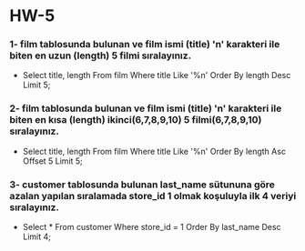 # HW-5

### 1- film tablosunda bulunan ve film ismi (title) 'n' karakteri ile biten en uzun (length) 5 filmi sıralayınız.

- Select title, length From film Where title Like '%n' Order By length Desc Limit 5;

### 2- film tablosunda bulunan ve film ismi (title) 'n' karakteri ile biten en kısa (length) ikinci(6,7,8,9,10) 5 filmi(6,7,8,9,10) sıralayınız.

- Select title, length From film Where title Like '%n' Order By length Asc Offset 5 Limit 5;

### 3- customer tablosunda bulunan last_name sütununa göre azalan yapılan sıralamada store_id 1 olmak koşuluyla ilk 4 veriyi sıralayınız.

- Select * From customer Where store_id = 1 Order By last_name Desc Limit 4;

